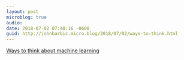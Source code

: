 ```yaml
---
layout: post
microblog: true
audio: 
date: 2018-07-02 07:40:16 -0600
guid: http://johnbarbic.micro.blog/2018/07/02/ways-to-think.html
---
```

[Ways to think about machine learning](https://www.ben-evans.com/benedictevans/2018/06/22/ways-to-think-about-machine-learning-8nefy)
